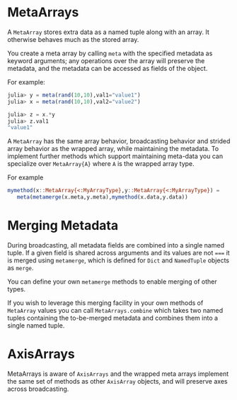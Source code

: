 # MetaArrays

A `MetaArray` stores extra data as a named tuple along with an array. It
otherwise behaves much as the stored array. 

You create a meta array by calling `meta` with the specified metadata as keyword
arguments; any operations over the array will preserve the metadata, and
the metadata can be accessed as fields of the object.

For example:

```julia
julia> y = meta(rand(10,10),val1="value1")
julia> x = meta(rand(10,10),val2="value2")

julia> z = x.*y
julia> z.val1
"value1"
```

A `MetaArray` has the same array behavior, broadcasting behavior and strided
array behavior as the wrapped array, while maintaining the metadata. To
implement further methods which support maintaining meta-data you can specialize
over `MetaArray{A}` where `A` is the wrapped array type.  

For example

```julia
mymethod(x::MetaArray{<:MyArrayType},y::MetaArray{<:MyArrayType}) = 
   meta(metamerge(x.meta,y.meta),mymethod(x.data,y.data))
```

# Merging Metadata

During broadcasting, all metadata fields are combined into a single named tuple.
If a given field is shared across arguments and its values are not `===` it is
merged using `metamerge`, which is defined for `Dict` and `NamedTuple` objects
as `merge`. 

You can define your own `metamerge` methods to enable merging of other types. 

If you wish to leverage this merging facility in your own methods of `MetaArray`
values you can call `MetaArrays.combine` which takes two named tuples containing
the to-be-merged metadata and combines them into a single named tuple.

# AxisArrays

MetaArrays is aware of `AxisArrays` and the wrapped meta arrays
implement the same set of methods as other `AxisArray` objects, and
will preserve axes across broadcasting.

